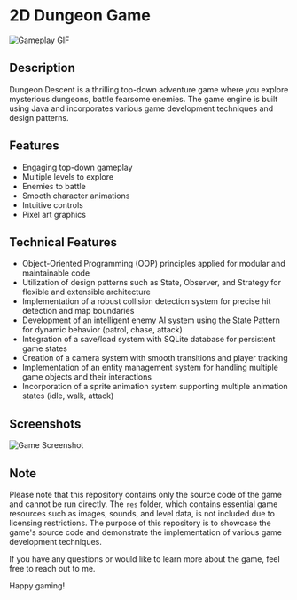 # 2D Dungeon Game

![Gameplay GIF](DungeonDecentGif.gif)

## Description

Dungeon Descent is a thrilling top-down adventure game where you explore mysterious dungeons, battle fearsome enemies. The game engine is built using Java and incorporates various game development techniques and design patterns.

## Features

- Engaging top-down gameplay
- Multiple levels to explore
- Enemies to battle
- Smooth character animations
- Intuitive controls
- Pixel art graphics

## Technical Features

- Object-Oriented Programming (OOP) principles applied for modular and maintainable code
- Utilization of design patterns such as State, Observer, and Strategy for flexible and extensible architecture
- Implementation of a robust collision detection system for precise hit detection and map boundaries
- Development of an intelligent enemy AI system using the State Pattern for dynamic behavior (patrol, chase, attack)
- Integration of a save/load system with SQLite database for persistent game states
- Creation of a camera system with smooth transitions and player tracking
- Implementation of an entity management system for handling multiple game objects and their interactions
- Incorporation of a sprite animation system supporting multiple animation states (idle, walk, attack)

## Screenshots

![Game Screenshot](screenshot.png)

## Note

Please note that this repository contains only the source code of the game and cannot be run directly. The `res` folder, which contains essential game resources such as images, sounds, and level data, is not included due to licensing restrictions. The purpose of this repository is to showcase the game's source code and demonstrate the implementation of various game development techniques.

If you have any questions or would like to learn more about the game, feel free to reach out to me.

Happy gaming!
